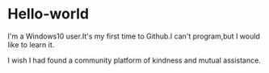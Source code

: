 # Hello-world

I'm a Windows10 user.It's my first time to Github.I can't program,but I would like to learn it.

I wish I had found a community platform of kindness and mutual assistance.
